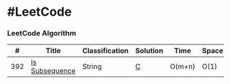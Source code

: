 #LeetCode
========

### LeetCode Algorithm

| # | Title | Classification | Solution | Time | Space | Difficulty |
|---| ----- | ---------------| -------- | ---- |-------|------------|
|392|[Is Subsequence](https://leetcode.com/problems/is-subsequence/)|String|[C](./392)|O(m+n)|O(1)|Easy|

